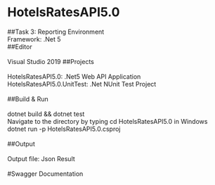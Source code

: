 # HotelsRatesAPI5.0
##Task 3: Reporting
Environment<br/>
Framework: .Net 5<br/>
##Editor<br/><br/>
Visual Studio 2019
##Projects<br/><br/>
HotelsRatesAPI5.0: .Net5 Web API  Application <br/>
HotelsRatesAPI5.0.UnitTest: .Net NUnit Test Project<br/><br/>
##Build & Run<br/><br/>
dotnet build && dotnet test<br/>
Navigate to the directory by typing cd HotelsRatesAPI5.0 in Windows<br/>
dotnet run -p HotelsRatesAPI5.0.csproj<br/><br/>
##Output<br/><br/>
Output file: Json Result<br/><br/>
#Swagger Documentation<br/><br/>
